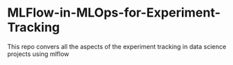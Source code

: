 # MLFlow-in-MLOps-for-Experiment-Tracking
This repo convers all the aspects of the experiment tracking in data science projects using mlflow

